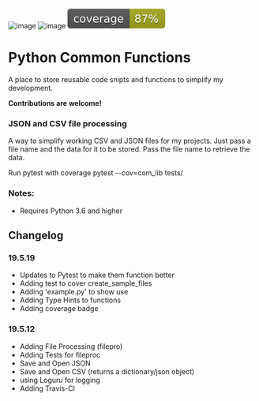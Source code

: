 ![image](https://img.shields.io/badge/calver-YYYY.MM.DD-22bfda.svg "CalVer")
![image](https://travis-ci.org/devsetgo/python_common_functions.svg "Build Status")
![image](/app/coverage.svg "CalVer")

# Python Common Functions
A place to store reusable code snipts and functions to simplify my development.

**Contributions are welcome!**

### JSON and CSV file processing
A way to simplify working CSV and JSON files for my projects. Just pass a file name and the data for it to be stored. Pass the file name to retrieve the data.

Run pytest with coverage
pytest --cov=com_lib tests/


### Notes:
- Requires Python 3.6 and higher


## Changelog
### 19.5.19
- Updates to Pytest to make them function better
- Adding test to cover create_sample_files
- Adding 'example.py' to show use
- Adding Type Hints to functions
- Adding coverage badge
### 19.5.12
- Adding File Processing (filepro)
- Adding Tests for fileproc
- Save and Open JSON
- Save and Open CSV (returns a dictionary/json object)
- using Loguru for logging
- Adding Travis-CI